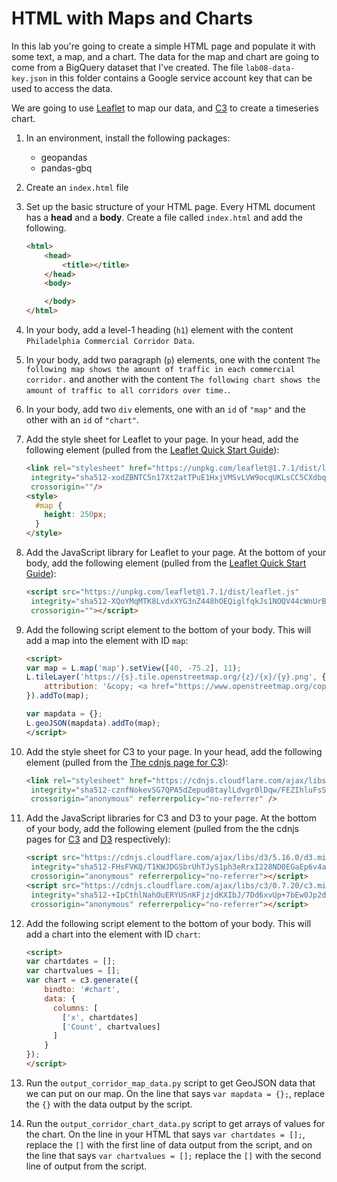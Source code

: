 # HTML with Maps and Charts

In this lab you're going to create a simple HTML page and populate it with some text, a map, and a chart. The data for the map and chart are going to come from a BigQuery dataset that I've created. The file `lab08-data-key.json` in this folder contains a Google service account key that can be used to access the data.

We are going to use [Leaflet](https://leafletjs.com/) to map our data, and [C3](https://c3js.org/) to create a timeseries chart.

1. In an environment, install the following packages:

   * geopandas
   * pandas-gbq

1. Create an `index.html` file

1. Set up the basic structure of your HTML page. Every HTML document has a **head** and a **body**. Create a file called `index.html` and add the following.

   ```html
   <html>
       <head>
           <title></title>
       </head>
       <body>

       </body>
   </html>
   ```

1. In your body, add a level-1 heading (`h1`) element with the content `Philadelphia Commercial Corridor Data`.

1. In your body, add two paragraph (`p`) elements, one with the content `The following map shows the amount of traffic in each commercial corridor.` and another with the content `The following chart shows the amount of traffic to all corridors over time.`.

1. In your body, add two `div` elements, one with an `id` of `"map"` and the other with an `id` of `"chart"`.

1. Add the style sheet for Leaflet to your page. In your head, add the following element (pulled from the [Leaflet Quick Start Guide](https://leafletjs.com/examples/quick-start/)):

   ```html
   <link rel="stylesheet" href="https://unpkg.com/leaflet@1.7.1/dist/leaflet.css"
    integrity="sha512-xodZBNTC5n17Xt2atTPuE1HxjVMSvLVW9ocqUKLsCC5CXdbqCmblAshOMAS6/keqq/sMZMZ19scR4PsZChSR7A=="
    crossorigin=""/>
   <style>
     #map {
       height: 250px;
     }
   </style>
   ```

1. Add the JavaScript library for Leaflet to your page. At the bottom of your body, add the following element (pulled from the [Leaflet Quick Start Guide](https://leafletjs.com/examples/quick-start/)):

   ```html
   <script src="https://unpkg.com/leaflet@1.7.1/dist/leaflet.js"
    integrity="sha512-XQoYMqMTK8LvdxXYG3nZ448hOEQiglfqkJs1NOQV44cWnUrBc8PkAOcXy20w0vlaXaVUearIOBhiXZ5V3ynxwA=="
    crossorigin=""></script>
   ```

1. Add the following script element to the bottom of your body. This will add a map into the element with ID `map`:

   ```html
   <script>
   var map = L.map('map').setView([40, -75.2], 11);
   L.tileLayer('https://{s}.tile.openstreetmap.org/{z}/{x}/{y}.png', {
       attribution: '&copy; <a href="https://www.openstreetmap.org/copyright">OpenStreetMap</a> contributors'
   }).addTo(map);

   var mapdata = {};
   L.geoJSON(mapdata).addTo(map);
   </script>
   ```

1. Add the style sheet for C3 to your page. In your head, add the following element (pulled from the [The cdnjs page for C3](https://cdnjs.com/libraries/c3)):

   ```html
   <link rel="stylesheet" href="https://cdnjs.cloudflare.com/ajax/libs/c3/0.7.20/c3.min.css"
    integrity="sha512-cznfNokevSG7QPA5dZepud8taylLdvgr0lDqw/FEZIhluFsSwyvS81CMnRdrNSKwbsmc43LtRd2/WMQV+Z85AQ=="
    crossorigin="anonymous" referrerpolicy="no-referrer" />
   ```

1. Add the JavaScript libraries for C3 and D3 to your page. At the bottom of your body, add the following element (pulled from the the cdnjs pages for [C3](https://cdnjs.com/libraries/c3) and [D3](https://cdnjs.com/libraries/d3/5.16.0) respectively):

   ```html
   <script src="https://cdnjs.cloudflare.com/ajax/libs/d3/5.16.0/d3.min.js"
    integrity="sha512-FHsFVKQ/T1KWJDGSbrUhTJyS1ph3eRrxI228ND0EGaEp6v4a/vGwPWd3Dtd/+9cI7ccofZvl/wulICEurHN1pg=="
    crossorigin="anonymous" referrerpolicy="no-referrer"></script>
   <script src="https://cdnjs.cloudflare.com/ajax/libs/c3/0.7.20/c3.min.js"
    integrity="sha512-+IpCthlNahOuERYUSnKFjzjdKXIbJ/7Dd6xvUp+7bEw0Jp2dg6tluyxLs+zq9BMzZgrLv8886T4cBSqnKiVgUw=="
    crossorigin="anonymous" referrerpolicy="no-referrer"></script>
   ```

1. Add the following script element to the bottom of your body. This will add a chart into the element with ID `chart`:

   ```html
   <script>
   var chartdates = [];
   var chartvalues = [];
   var chart = c3.generate({
       bindto: '#chart',
       data: {
         columns: [
           ['x', chartdates]
           ['Count', chartvalues]
         ]
       }
   });
   </script>
   ```

1. Run the `output_corridor_map_data.py` script to get GeoJSON data that we can put on our map. On the line that says `var mapdata = {};`, replace the `{}` with the data output by the script.

1. Run the `output_corridor_chart_data.py` script to get arrays of values for the chart. On the line in your HTML that says `var chartdates = [];`, replace the `[]` with the first line of data output from the script, and on the line that says `var chartvalues = [];` replace the `[]` with the second line of output from the script.
